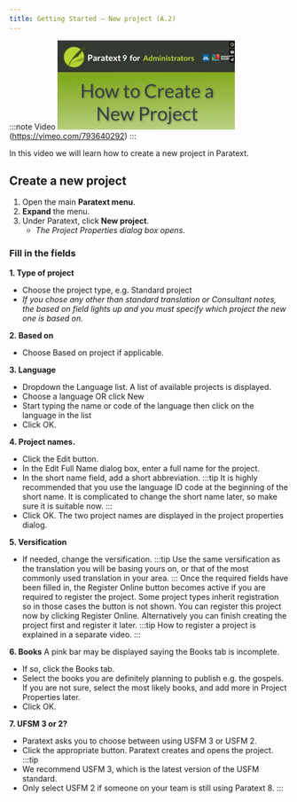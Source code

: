 ```yaml
---
title: Getting Started – New project (A.2)
---
```


:::note Video
[![ ](media/A.2.png)](https://vimeo.com/793640292)  
(https://vimeo.com/793640292)
:::

In this video we will learn how to create a new project in Paratext. 
## Create a new project
1.	Open the main **Paratext menu**. 
2.	**Expand** the menu. 
3.	Under Paratext, click **New project**. 
    - *The Project Properties dialog box opens*. 

### Fill in the fields
**1. Type of project**  
- Choose the project type, e.g. Standard project
- *If you chose any other than standard translation or Consultant notes, the based on field lights up and you must specify which project the new one is based on.*

**2.	Based on**
- Choose Based on project if applicable.

**3.	Language**
- Dropdown the Language list.
A list of available projects is displayed.
- Choose a language OR click New
- Start typing the name or code of the language then click on the language in the list
- Click OK.

**4.	Project names.**
- Click the Edit button. 
- In the Edit Full Name dialog box, enter a full name for the project. 
- In the short name field, add a short abbreviation. 
:::tip
It is highly recommended that you use the language ID code at the beginning of the short name. 
It is complicated to change the short name later, so make sure it is suitable now. 
:::
- Click OK. 
The two project names are displayed in the project properties dialog. 

**5.	Versification**
- If needed, change the versification.
:::tip 
Use the same versification as the translation you will be basing yours on, or that of the most commonly used translation in your area.
::: 
Once the required fields have been filled in, the Register Online button becomes active if you are required to register the project. 
Some project types inherit registration so in those cases the button is not shown. 
You can register this project now by clicking Register Online. 
Alternatively you can finish creating the project first and register it later. 
:::tip
How to register a project is explained in a separate video.
::: 

**6.	Books**
A pink bar may be displayed saying the Books tab is incomplete. 
- If so, click the Books tab. 
- Select the books you are definitely planning to publish e.g. the gospels. 
If you are not sure, select the most likely books, and add more in Project Properties later. 
- Click OK. 

**7. UFSM 3 or 2?**
- Paratext asks you to choose between using USFM 3 or USFM 2. 
- Click the appropriate button. 
Paratext creates and opens the project. 
:::tip 
- We recommend USFM 3, which is the latest version of the USFM standard.
- Only select USFM 2 if someone on your team is still using Paratext 8. 
:::


